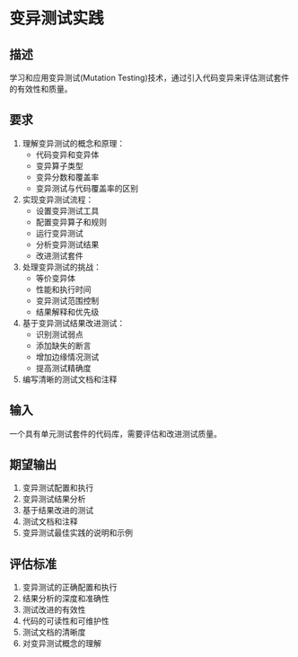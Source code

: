 # 变异测试实践

## 描述
学习和应用变异测试(Mutation Testing)技术，通过引入代码变异来评估测试套件的有效性和质量。

## 要求
1. 理解变异测试的概念和原理：
   - 代码变异和变异体
   - 变异算子类型
   - 变异分数和覆盖率
   - 变异测试与代码覆盖率的区别
2. 实现变异测试流程：
   - 设置变异测试工具
   - 配置变异算子和规则
   - 运行变异测试
   - 分析变异测试结果
   - 改进测试套件
3. 处理变异测试的挑战：
   - 等价变异体
   - 性能和执行时间
   - 变异测试范围控制
   - 结果解释和优先级
4. 基于变异测试结果改进测试：
   - 识别测试弱点
   - 添加缺失的断言
   - 增加边缘情况测试
   - 提高测试精确度
5. 编写清晰的测试文档和注释

## 输入
一个具有单元测试套件的代码库，需要评估和改进测试质量。

## 期望输出
1. 变异测试配置和执行
2. 变异测试结果分析
3. 基于结果改进的测试
4. 测试文档和注释
5. 变异测试最佳实践的说明和示例

## 评估标准
1. 变异测试的正确配置和执行
2. 结果分析的深度和准确性
3. 测试改进的有效性
4. 代码的可读性和可维护性
5. 测试文档的清晰度
6. 对变异测试概念的理解